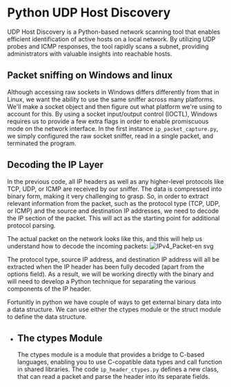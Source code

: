 # Python UDP Host Discovery
UDP Host Discovery is a Python-based network scanning tool that enables efficient identification of active hosts on a local network. By utilizing UDP probes and ICMP responses, the tool rapidly scans a subnet, providing administrators with valuable insights into reachable hosts.

## Packet sniffing on Windows and linux
Although accessing raw sockets in Windows differs differently from that in Linux, we want the ability to use the same sniffer across many platforms. We'll make a socket object and then figure out what platform we're using to account for this. By using a socket input/output control (IOCTL), Windows requires us to provide a few extra flags in order to enable promiscuous mode on the network interface.
In the first instance `ip_packet_capture.py`, we simply configured the raw socket sniffer, read in a single packet, and terminated the program.

## Decoding the IP Layer
In the previous code, all IP headers as well as any higher-level protocols like TCP, UDP, or ICMP are received by our sniffer.
The data is compressed into binary form, making it very challenging to grasp. So, in order to extract relevant information from the packet, such as the protocol type (TCP, UDP, or ICMP) and the source and destination IP addresses, we need to decode the IP section of the packet. This will act as the starting point for additional protocol parsing.

The actual packet on the network looks like this, and this will help us understand how to decode the incoming packets:
![IPv4_Packet-en svg](https://github.com/MoAli-sec/UDP-Host-Discovery/assets/73645329/1960919c-8e26-4722-a563-18433989088b)

The protocol type, source IP address, and destination IP address will all be extracted when the IP header has been fully decoded (apart from the options field). As a result, we will be working directly with the binary and will need to develop a Python technique for separating the various components of the IP header.

Fortunitly in python we have couple of ways to get external binary data into a data structure. We can use either the ctypes module or the struct module to define the data structure.

- ## The ctypes Module
     The ctypes module is a module that provides a bridge to C-based languages, enabling you to use C-copatible data types and call function in shared libraries.
     The code `ip_header_ctypes.py` defines a new class, that can read a packet and parse the header into its separate fields.
